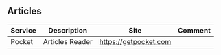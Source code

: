 ## Articles

| Service | Description | Site | Comment |
| --- | --- | --- | --- |
| Pocket | Articles Reader | https://getpocket.com |

